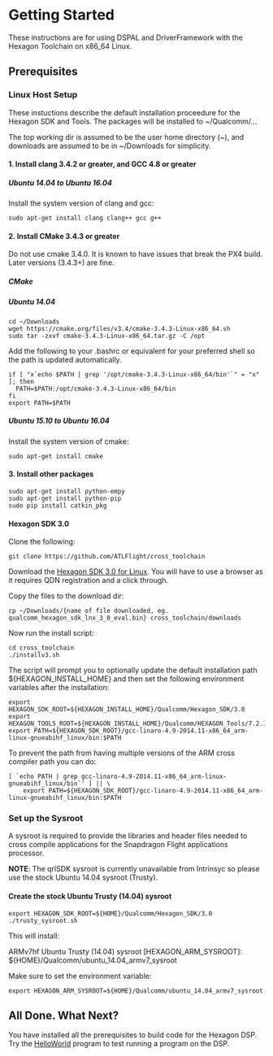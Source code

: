 # Getting Started

These instructions are for using DSPAL and DriverFramework with the Hexagon Toolchain on x86_64 Linux.

## Prerequisites

### Linux Host Setup

These instuctions describe the default installation proceedure for the Hexagon SDK and Tools.
The packages will be installed to ~/Qualcomm/...

The top working dir is assumed to be the user home directory (~), and downloads are assumed to be in
~/Downloads for simplicity.

#### 1. Install clang 3.4.2 or greater, and GCC 4.8 or greater

##### Ubuntu 14.04 to Ubuntu 16.04

Install the system version of clang and gcc:

```
sudo apt-get install clang clang++ gcc g++
```

#### 2. Install CMake 3.4.3 or greater

Do not use cmake 3.4.0. It is known to have issues that break the PX4 build. Later versions (3.4.3+) are fine.

##### CMake

##### Ubuntu 14.04
```
cd ~/Downloads
wget https://cmake.org/files/v3.4/cmake-3.4.3-Linux-x86_64.sh
sudo tar -zxvf cmake-3.4.3-Linux-x86_64.tar.gz -C /opt
```

Add the following to your .bashrc or equivalent for your preferred shell so the path is
updated automatically.

```
if [ "x`echo $PATH | grep '/opt/cmake-3.4.3-Linux-x86_64/bin'`" = "x" ]; then
  PATH=$PATH:/opt/cmake-3.4.3-Linux-x86_64/bin
fi
export PATH=$PATH
```

##### Ubuntu 15.10 to Ubuntu 16.04

Install the system version of cmake:

```
sudo apt-get install cmake
```

#### 3. Install other packages

```
sudo apt-get install python-empy
sudo apt-get install python-pip
sudo pip install catkin_pkg
```

#### Hexagon SDK 3.0

Clone the following:
```
git clone https://github.com/ATLFlight/cross_toolchain
```

Download the [Hexagon SDK 3.0 for Linux](https://developer.qualcomm.com/download/hexagon/hexagon-sdk-v3-linux.bin). You will have to use a browser as it requires QDN registration and a click through.

Copy the files to the download dir:
```
cp ~/Downloads/{name of file downloaded, eg. qualcomm_hexagon_sdk_lnx_3_0_eval.bin} cross_toolchain/downloads
```

Now run the install script:
```
cd cross_toolchain
./installv3.sh
```

The script will prompt you to optionally update the default installation path ${HEXAGON_INSTALL_HOME} and then set the following environment variables after the installation:
```
export HEXAGON_SDK_ROOT=${HEXAGON_INSTALL_HOME}/Qualcomm/Hexagon_SDK/3.0
export HEXAGON_TOOLS_ROOT=${HEXAGON_INSTALL_HOME}/Qualcomm/HEXAGON_Tools/7.2.12/Tools
export PATH=${HEXAGON_SDK_ROOT}/gcc-linaro-4.9-2014.11-x86_64_arm-linux-gnueabihf_linux/bin:$PATH
```

To prevent the path from having multiple versions of the ARM cross compiler path you can do:

```
[ `echo PATH | grep gcc-linaro-4.9-2014.11-x86_64_arm-linux-gnueabihf_linux/bin`' ] || \
 	export PATH=${HEXAGON_SDK_ROOT}/gcc-linaro-4.9-2014.11-x86_64_arm-linux-gnueabihf_linux/bin:$PATH
```

### Set up the Sysroot

A sysroot is required to provide the libraries and header files needed to cross compile applications for
the Snapdragon Flight applications processor.

__NOTE__: The qrlSDK sysroot is currently unavailable from Intrinsyc so please use the stock Ubuntu 14.04 sysroot (Trusty).

#### Create the stock Ubuntu Trusty (14.04) sysroot

```
export HEXAGON_SDK_ROOT=${HOME}/Qualcomm/Hexagon_SDK/3.0
./trusty_sysroot.sh
```
This will install:

ARMv7hf Ubuntu Trusty (14.04) sysroot [HEXAGON_ARM_SYSROOT]: ${HOME}/Qualcomm/ubuntu_14.04_armv7_sysroot

Make sure to set the environment variable:
```
export HEXAGON_ARM_SYSROOT=${HOME}/Qualcomm/ubuntu_14.04_armv7_sysroot
```
## All Done. What Next?

You have installed all the prerequisites to build code for the Hexagon DSP. Try the [HelloWorld](HelloWorld.md)
program to test running a program on the DSP.
